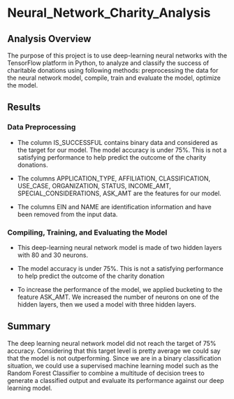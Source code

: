 # Neural_Network_Charity_Analysis

## Analysis Overview

The purpose of this project is to use deep-learning neural networks with the TensorFlow platform in Python, to analyze and classify the success of charitable donations using following methods:  preprocessing the data for the neural network model, compile, train and evaluate the model, optimize the model.

## Results

### Data Preprocessing

- The column IS_SUCCESSFUL contains binary data and  considered as the target for our model. 
The model accuracy is under 75%. This is not a satisfying performance to help predict the outcome of the charity donations.

- The  columns APPLICATION_TYPE, AFFILIATION, CLASSIFICATION, USE_CASE, ORGANIZATION, STATUS, INCOME_AMT, SPECIAL_CONSIDERATIONS, ASK_AMT are the features for our model.

- The columns EIN and NAME are identification information and have been removed from the input data.

### Compiling, Training, and Evaluating the Model

- This deep-learning neural network model is made of two hidden layers with 80 and 30 neurons.

- The model accuracy is under 75%. This is not a satisfying performance to help predict the outcome of the charity donation

- To increase the performance of the model, we applied bucketing to the feature ASK_AMT. We increased the number of neurons on one of the hidden layers, then we used a model with three hidden layers.

## Summary

The deep learning neural network model did not reach the target of 75% accuracy. Considering that this target level is pretty average we could say that the model is not outperforming.
Since we are in a binary classification situation, we could use a supervised machine learning model such as the Random Forest Classifier to combine a multitude of decision trees to generate a classified output and evaluate its performance against our deep learning model.